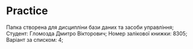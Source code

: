 # Practice
Папка створена для дисципліни бази даних та засоби управління;
Студент: Гломозда Дмитро Вікторович;
Номер залікової книжки: 8305;
Варіант за списком: 4;
